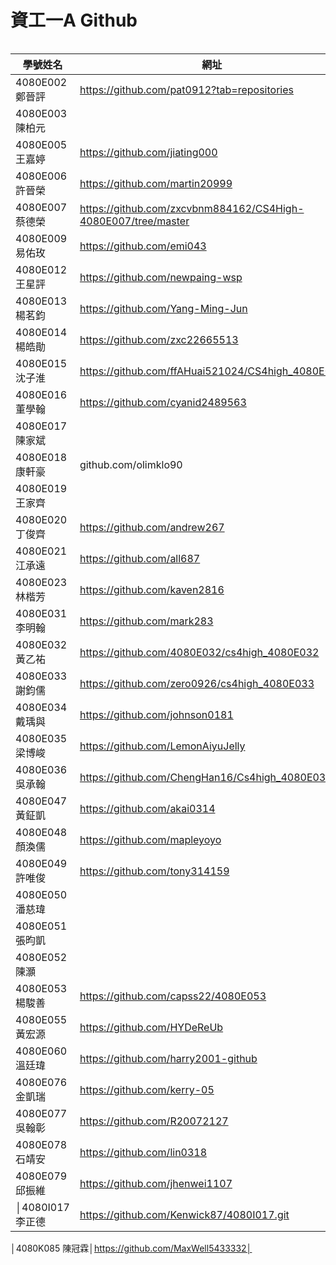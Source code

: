 # 資工一A Github
```
```
|學號姓名        |網址                                        |
| ------------  | ------------------------------------------ |
|4080E002 鄭晉評|https://github.com/pat0912?tab=repositories|
|4080E003 陳柏元||
|4080E005 王嘉婷|https://github.com/jiating000|
|4080E006 許晉榮|https://github.com/martin20999|
|4080E007 蔡德榮|https://github.com/zxcvbnm884162/CS4High-4080E007/tree/master|
|4080E009 易佑玫|https://github.com/emi043|
|4080E012 王星評|https://github.com/newpaing-wsp|
|4080E013 楊茗鈞|https://github.com/Yang-Ming-Jun|
|4080E014 楊皓勛|https://github.com/zxc22665513|
|4080E015 沈子淮|https://github.com/ffAHuai521024/CS4high_4080E015|
|4080E016 董學翰|https://github.com/cyanid2489563|
|4080E017 陳家斌||
|4080E018 康軒豪|github.com/olimklo90|
|4080E019 王家齊||
|4080E020 丁俊齊|https://github.com/andrew267|
|4080E021 江承遠|https://github.com/all687|
|4080E023 林楷芳|https://github.com/kaven2816|
|4080E031 李明翰|https://github.com/mark283|
|4080E032 黃乙祐|https://github.com/4080E032/cs4high_4080E032|
|4080E033 謝鈞儒|https://github.com/zero0926/cs4high_4080E033|
|4080E034 戴瑀與|https://github.com/johnson0181|
|4080E035 梁博峻|https://github.com/LemonAiyuJelly|
|4080E036 吳承翰|https://github.com/ChengHan16/Cs4high_4080E036|
|4080E047 黃鉦凱|https://github.com/akai0314|
|4080E048 顏渙儒|https://github.com/mapleyoyo|
|4080E049 許唯俊|https://github.com/tony314159|
|4080E050 潘慈瑋||
|4080E051 張昀凱||
|4080E052 陳灝  ||
|4080E053 楊駿善|https://github.com/capss22/4080E053|
|4080E055 黃宏源|https://github.com/HYDeReUb|
|4080E060 溫廷瑋|https://github.com/harry2001-github |
|4080E076 金凱瑞|https://github.com/kerry-05|
|4080E077 吳翰彰|https://github.com/R20072127|
|4080E078 石靖安|https://github.com/lin0318|
|4080E079 邱振維|https://github.com/jhenwei1107|
│4080I017 李正德|https://github.com/Kenwick87/4080I017.git|
│4080K085 陳冠霖│https://github.com/MaxWell5433332│
```
